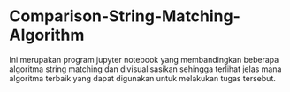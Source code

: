 # Comparison-String-Matching-Algorithm
Ini merupakan program jupyter notebook yang membandingkan beberapa algoritma string matching dan divisualisasikan
sehingga terlihat jelas mana algoritma terbaik yang dapat digunakan untuk melakukan tugas tersebut.
